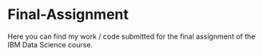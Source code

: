 # Final-Assignment

Here you can find my work / code submitted for the final assignment of the IBM Data Science course. 
